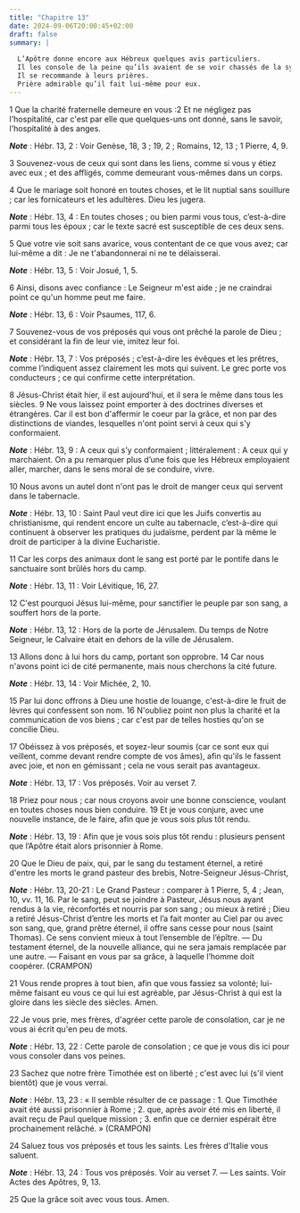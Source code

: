 ```yaml
---
title: "Chapitre 13"
date: 2024-09-06T20:00:45+02:00
draft: false
summary: |
  
  L’Apôtre donne encore aux Hébreux quelques avis particuliers.
  Il les console de la peine qu’ils avaient de se voir chassés de la synagogue.
  Il se recommande à leurs prières.
  Prière admirable qu’il fait lui-même pour eux.
---
```



1 Que la charité fraternelle demeure en vous :2 Et ne négligez pas l'hospitalité, car c'est par elle que quelques-uns ont donné, sans le savoir, l'hospitalité à des anges.

***Note*** :  Hébr. 13, 2 : Voir Genèse, 18, 3 ; 19, 2 ; Romains, 12, 13 ; 1 Pierre, 4, 9.

3 Souvenez-vous de ceux qui sont dans les liens, comme si vous y étiez avec eux ; et des affligés, comme demeurant vous-mêmes dans un corps.


4 Que le mariage soit honoré en toutes choses, et le lit nuptial sans souillure ; car les fornicateurs et les adultères. Dieu les jugera.

***Note*** :  Hébr. 13, 4 : En toutes choses ; ou bien parmi vous tous, c’est-à-dire parmi tous les époux ; car le texte sacré est susceptible de ces deux sens.


5 Que votre vie soit sans avarice, vous contentant de ce que vous avez; car lui-même a dit : Je ne t'abandonnerai ni ne te délaisserai.

***Note*** :  Hébr. 13, 5 : Voir Josué, 1, 5.

6 Ainsi, disons avec confiance : Le Seigneur m'est aide ; je ne craindrai point ce qu'un homme peut me faire.

***Note*** :  Hébr. 13, 6 : Voir Psaumes, 117, 6.


7 Souvenez-vous de vos préposés qui vous ont prêché la parole de Dieu ; et considérant la fin de leur vie, imitez leur foi.

***Note*** :  Hébr. 13, 7 : Vos préposés ; c’est-à-dire les évêques et les prêtres, comme l’indiquent assez clairement les mots qui suivent. Le grec porte vos conducteurs ; ce qui confirme cette interprétation.

8 Jésus-Christ était hier, il est aujourd'hui, et il sera le même dans tous les siècles. 9 Ne vous laissez point emporter à des doctrines diverses et étrangères. Car il est bon d'affermir le coeur par la grâce, et non par des distinctions de viandes, lesquelles n'ont point servi à ceux qui s'y conformaient.

***Note*** :  Hébr. 13, 9 : A ceux qui s’y conformaient ; littéralement : A ceux qui y marchaient. On a pu remarquer plus d’une fois que les Hébreux employaient aller, marcher, dans le sens moral de se conduire, vivre.

10 Nous avons un autel dont n'ont pas le droit de manger ceux qui servent dans le tabernacle.

***Note*** :  Hébr. 13, 10 : Saint Paul veut dire ici que les Juifs convertis au christianisme, qui rendent encore un culte au tabernacle, c’est-à-dire qui continuent à observer les pratiques du judaïsme, perdent par là même le droit de participer à la divine Eucharistie.

11 Car les corps des animaux dont le sang est porté par le pontife dans le sanctuaire sont brûlés hors du camp.

***Note*** :  Hébr. 13, 11 : Voir Lévitique, 16, 27.

12 C'est pourquoi Jésus lui-même, pour sanctifier le peuple par son sang, a souffert hors de la porte.

***Note*** :  Hébr. 13, 12 : Hors de la porte de Jérusalem. Du temps de Notre Seigneur, le Calvaire était en dehors de la ville de Jérusalem.

13 Allons donc à lui hors du camp, portant son opprobre. 14 Car nous n'avons point ici de cité permanente, mais nous cherchons la cité future.

***Note*** :  Hébr. 13, 14 : Voir Michée, 2, 10.

15 Par lui donc offrons à Dieu une hostie de louange, c'est-à-dire le fruit de lèvres qui confessent son nom. 16 N'oubliez point non plus la charité et la communication de vos biens ; car c'est par de telles hosties qu'on se concilie Dieu.


17 Obéissez à vos préposés, et soyez-leur soumis (car ce sont eux qui veillent, comme devant rendre compte de vos âmes), afin qu'ils le fassent avec joie, et non en gémissant ; cela ne vous serait pas avantageux.

***Note*** :  Hébr. 13, 17 : Vos préposés. Voir au verset 7.


18 Priez pour nous ; car nous croyons avoir une bonne conscience, voulant en toutes choses nous bien conduire. 19 Et je vous conjure, avec une nouvelle instance, de le faire, afin que je vous sois plus tôt rendu.

***Note*** :  Hébr. 13, 19 : Afin que je vous sois plus tôt rendu : plusieurs pensent que l’Apôtre était alors prisonnier à Rome.


20 Que le Dieu de paix, qui, par le sang du testament éternel, a retiré d'entre les morts le grand pasteur des brebis, Notre-Seigneur Jésus-Christ,

***Note*** :  Hébr. 13, 20-21 : Le Grand Pasteur : comparer à 1 Pierre, 5, 4 ; Jean, 10, vv. 11, 16. Par le sang, peut se joindre à Pasteur, Jésus nous ayant rendus à la vie, réconfortés et nourris par son sang ; ou mieux à retiré ; Dieu a retiré Jésus-Christ d’entre les morts et l’a fait monter au Ciel par ou avec son sang, que, grand prêtre éternel, il offre sans cesse pour nous (saint Thomas). Ce sens convient mieux à tout l’ensemble de l’épître. ― Du testament éternel, de la nouvelle alliance, qui ne sera jamais remplacée par une autre. ― Faisant en vous par sa grâce, à laquelle l’homme doit coopérer. (CRAMPON)

21 Vous rende propres à tout bien, afin que vous fassiez sa volonté; lui-même faisant eu vous ce qui lui est agréable, par Jésus-Christ à qui est la gloire dans les siècle des siècles. Amen.


22 Je vous prie, mes frères, d'agréer cette parole de consolation, car je ne vous ai écrit qu'en peu de mots.

***Note*** :  Hébr. 13, 22 : Cette parole de consolation ; ce que je vous dis ici pour vous consoler dans vos peines.


23 Sachez que notre frère Timothée est on liberté ; c'est avec lui (s'il vient bientôt) que je vous verrai.

***Note*** :  Hébr. 13, 23 : « Il semble résulter de ce passage : 1. Que Timothée avait été aussi prisonnier à Rome ; 2. que, après avoir été mis en liberté, il avait reçu de Paul quelque mission ; 3. enfin que ce dernier espérait être prochainement relâché. » (CRAMPON)


24 Saluez tous vos préposés et tous les saints. Les frères d'Italie vous saluent.

***Note*** :  Hébr. 13, 24 : Tous vos préposés. Voir au verset 7. ― Les saints. Voir Actes des Apôtres, 9, 13.

25 Que la grâce soit avec vous tous. Amen.
